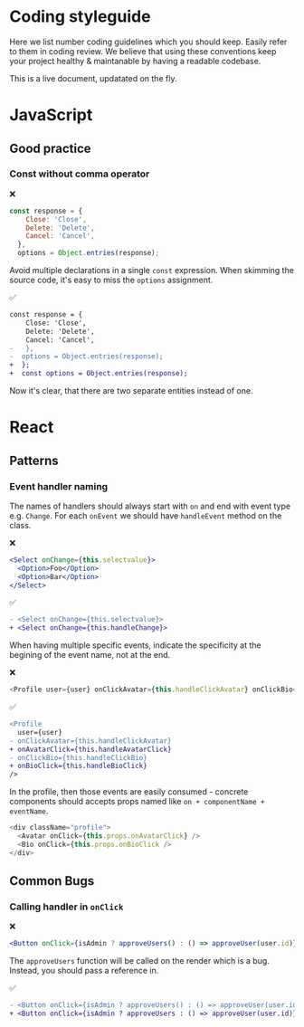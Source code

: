 # Coding styleguide

Here we list number coding guidelines which you should keep.
Easily refer to them in coding review.
We believe that using these conventions keep your project healthy & maintanable by having a readable codebase.

This is a live document, updatated on the fly.

# JavaScript

## Good practice

### Const without comma operator

❌

```js
const response = {
    Close: 'Close',
    Delete: 'Delete',
    Cancel: 'Cancel',
  },
  options = Object.entries(response);
```

Avoid multiple declarations in a single `const` expression. When skimming the source code, it's easy to miss the `options` assignment.

✅

```diff
const response = {
    Close: 'Close',
    Delete: 'Delete',
    Cancel: 'Cancel',
-   },
-  options = Object.entries(response);
+  };
+  const options = Object.entries(response);
```

Now it's clear, that there are two separate entities instead of one.

# React

## Patterns

### Event handler naming

The names of handlers should always start with `on` and end with event type e.g. `Change`.
For each `onEvent` we should have `handleEvent` method on the class.

❌

```jsx
<Select onChange={this.selectvalue}>
  <Option>Foo</Option>
  <Option>Bar</Option>
</Select>
```

✅

```diff
- <Select onChange={this.selectvalue}>
+ <Select onChange={this.handleChange}>
```

When having multiple specific events, indicate the specificity at the begining of the event name, not at the end.

❌

```js
<Profile user={user} onClickAvatar={this.handleClickAvatar} onClickBio={this.handleClickBio} />
```

✅

```diff
<Profile
  user={user}
- onClickAvatar={this.handleClickAvatar}
+ onAvatarClick={this.handleAvatarClick}
- onClickBio={this.handleClickBio}
+ onBioClick={this.handleBioClick}
/>
```

In the profile, then those events are easily consumed - concrete components should accepts props named like
`on + componentName + eventName`.

```js
<div className="profile">
  <Avatar onClick={this.props.onAvatarClick} />
  <Bio onClick={this.props.onBioClick />
</div>
```

## Common Bugs

### Calling handler in `onClick`

❌

```jsx
<Button onClick={isAdmin ? approveUsers() : () => approveUser(user.id)} />
```

The `approveUsers` function will be called on the render which is a bug. Instead, you should pass a reference in.

✅

```diff
- <Button onClick={isAdmin ? approveUsers() : () => approveUser(user.id)} />
+ <Button onClick={isAdmin ? approveUsers : () => approveUser(user.id)} />
```
